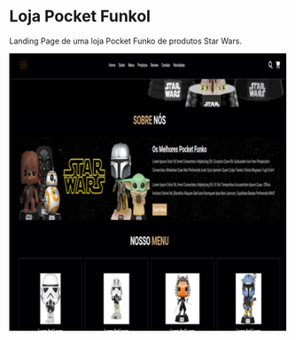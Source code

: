 # Loja Pocket Funkol
Landing Page de uma loja Pocket Funko de produtos Star Wars.

<img src="https://github.com/jailcomfranssa/html-Landing-Page-Loja-Pocket_Funkol/blob/main/img/Pocket_Funko.png" width="500" />
